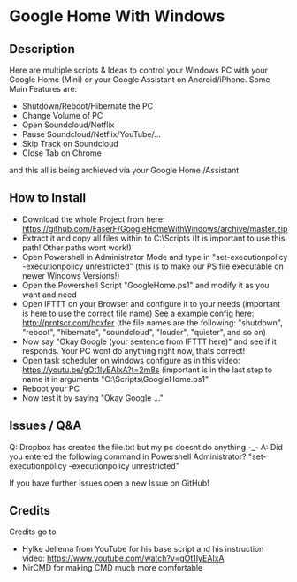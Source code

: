 # Google Home With Windows

## Description

Here are multiple scripts &amp; Ideas to control your Windows PC with your Google Home (Mini) or your Google Assistant on Android/iPhone.
Some Main Features are:
- Shutdown/Reboot/Hibernate the PC
- Change Volume of PC
- Open Soundcloud/Netflix
- Pause Soundcloud/Netflix/YouTube/...
- Skip Track on Soundcloud
- Close Tab on Chrome

and this all is being archieved via your Google Home /Assistant


## How to Install

- Download the whole Project from here: https://github.com/FaserF/GoogleHomeWithWindows/archive/master.zip
- Extract it and copy all files within to C:\Scripts (It is important to use this path! Other paths wont work!)
- Open Powershell in Administrator Mode and type in "set-executionpolicy -executionpolicy unrestricted" (this is to make our PS file executable on newer Windows Versions!)
- Open the Powershell Script "GoogleHome.ps1" and modify it as you want and need
- Open IFTTT on your Browser and configure it to your needs (important is here to use the correct file name)
See a example config here: http://prntscr.com/hcxfer (the file names are the following: "shutdown", "reboot", "hibernate", "soundcloud", "louder", "quieter", and so on)
- Now say "Okay Google (your sentence from IFTTT here)" and see if it responds. Your PC wont do anything right now, thats correct!
- Open task scheduler on windows configure as in this video: https://youtu.be/gOt1IyEAIxA?t=2m8s (important is in the last step to name it in arguments "C:\Scripts\GoogleHome.ps1"
- Reboot your PC
- Now test it by saying "Okay Google ..."

## Issues / Q&A

Q: Dropbox has created the file.txt but my pc doesnt do anything -_-
A: Did you entered the following command in Powershell Administrator? "set-executionpolicy -executionpolicy unrestricted"

If you have further issues open a new Issue on GitHub!

## Credits
Credits go to 
- Hylke Jellema from YouTube for his base script and his instruction video:
https://www.youtube.com/watch?v=gOt1IyEAIxA
- NirCMD for making CMD much more comfortable